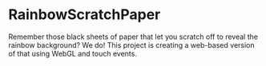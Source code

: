 RainbowScratchPaper
===================

Remember those black sheets of paper that let you scratch off to reveal the rainbow background? We do! This project is creating a web-based version of that using WebGL and touch events.
